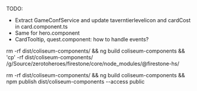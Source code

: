 TODO:

-   Extract GameConfService and update taverntierlevelicon and cardCost in card.component.ts
-   Same for hero.component
-   CardTooltip, quest.component: how to handle events?

rm -rf dist/coliseum-components/ && ng build coliseum-components && 'cp' -rf dist/coliseum-components/ /g/Source/zerotoheroes/firestone/core/node_modules/\@firestone-hs/

rm -rf dist/coliseum-components/ && ng build coliseum-components && npm publish dist/coliseum-components --access public
